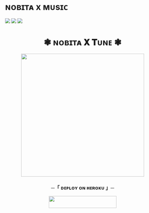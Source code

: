 # ɴᴏʙɪᴛᴀ x ᴍᴜsɪᴄ
  
<img src="https://user-images.githubusercontent.com/73097560/115834477-dbab4500-a447-11eb-908a-139a6edaec5c.gif">
<img src="https://readme-typing-svg.herokuapp.com?color=FF0085&width=620&lines=ᴘᴏᴡᴇʀᴇᴅ+ʙʏ+ᴠɪʟʟᴀɪɴ+ᴇʀᴀ"></b></h3>
<img src="https://user-images.githubusercontent.com/73097560/115834477-dbab4500-a447-11eb-908a-139a6edaec5c.gif">
<h1 align="center"><b>❃ ɴᴏʙɪᴛᴀ 𝐗 𝐓ᴜɴᴇ ❃ </b></h1>
<p align="center"><a href="http"><img src="https://files.catbox.moe/tcz7s6.jpg" width="400"></a></p>

<h3 align="center">
    ─「 ᴅᴇᴩʟᴏʏ ᴏɴ ʜᴇʀᴏᴋᴜ 」─
</h3>

<p align="center"><a href="https://dashboard.heroku.com/new?template=https://github.com/iamnobita01/NOBITA_MUSIX_2"> <img src="https://img.shields.io/badge/Deploy%20On%20Heroku-green?style=for-the-badge&logo=heroku" width="220" height="38.45"/></a></p>
